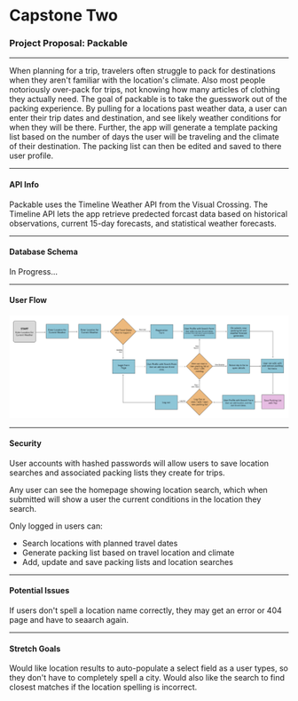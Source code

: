 # Capstone Two

### **Project Proposal:** Packable

------

When planning for a trip, travelers often struggle to pack for destinations when they aren't familiar with the location's climate. Also most people  notoriously over-pack for trips, not knowing how many articles of clothing they actually need. The goal of packable is to take the guesswork out of the packing experience. By pulling for a locations past weather data, a user can enter their trip dates and destination, and see likely weather conditions for when they will be there. Further, the app will generate a template packing list based on the number of days the user will be traveling and the climate of their destination. The packing list can then be edited and saved to there user profile. 

------

#### API Info

Packable uses the Timeline Weather API from the Visual Crossing. The Timeline API lets the app retrieve predected forcast data based on historical observations, current 15-day forecasts, and statistical weather forecasts. 

------

#### Database Schema

In Progress...

------

#### User Flow

![](user-flow.jpeg)

------

#### Security

User accounts with hashed passwords will allow users to save location searches and associated packing lists they create for trips. 

Any user can see the homepage showing location search, which when submitted will show a user the current conditions in the location they search.

Only logged in users can:

* Search locations with planned travel dates
* Generate packing list based on travel location and climate
* Add, update and save packing lists and location searches

------

#### Potential Issues

If users don't spell a location name correctly, they may get an error or 404 page and have to seaarch again. 

------

#### Stretch Goals

Would like location results to auto-populate a select field as a user types, so they don't have to completely spell a city. Would also like the search to find closest matches if the location spelling is incorrect.
